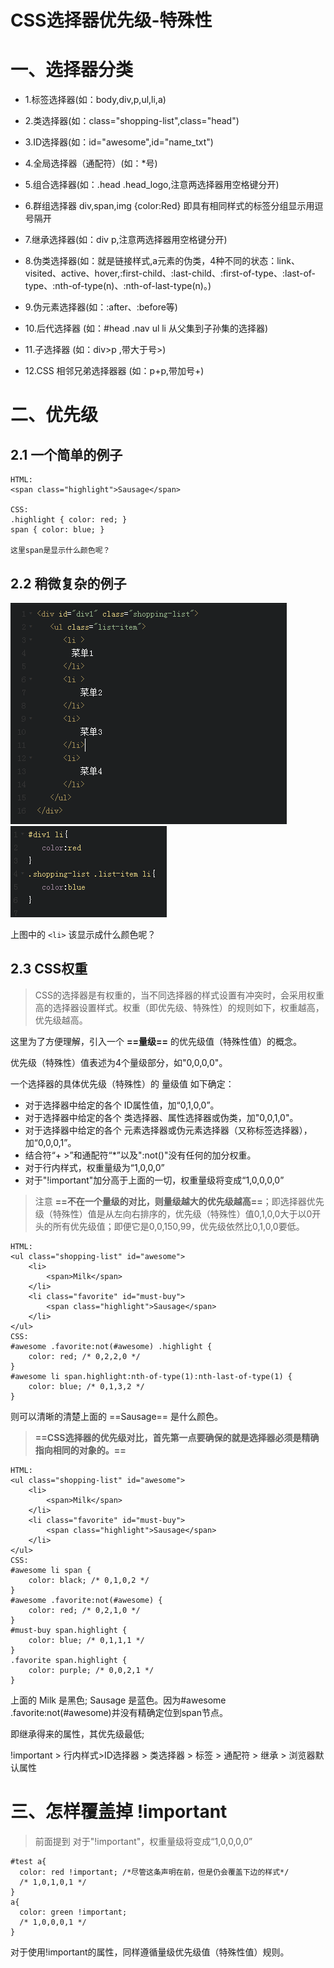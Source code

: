 CSS选择器优先级-特殊性
===================

# 一、选择器分类
- 1.标签选择器(如：body,div,p,ul,li,a)

- 2.类选择器(如：class="shopping-list",class="head")

- 3.ID选择器(如：id="awesome",id="name_txt")

- 4.全局选择器（通配符）(如：*号)

- 5.组合选择器(如：.head .head_logo,注意两选择器用空格键分开)

- 6.群组选择器 div,span,img {color:Red} 即具有相同样式的标签分组显示用逗号隔开

- 7.继承选择器(如：div p,注意两选择器用空格键分开)

- 8.伪类选择器(如：就是链接样式,a元素的伪类，4种不同的状态：link、visited、active、hover,:first-child、:last-child、:first-of-type、:last-of-type、:nth-of-type(n)、:nth-of-last-type(n)。)

- 9.伪元素选择器(如：:after、:before等)

- 10.后代选择器 (如：#head .nav ul li 从父集到子孙集的选择器)

- 11.子选择器 (如：div>p ,带大于号>)

- 12.CSS 相邻兄弟选择器器 (如：p+p,带加号+)

# 二、优先级

## 2.1 一个简单的例子
```
HTML:
<span class="highlight">Sausage</span>

CSS:
.highlight { color: red; }
span { color: blue; }

这里span是显示什么颜色呢？
```

## 2.2 稍微复杂的例子
![image](images/pic_1.png)
![image](images/pic_2.png)

上图中的 ```<li>``` 该显示成什么颜色呢？

## 2.3 CSS权重

> CSS的选择器是有权重的，当不同选择器的样式设置有冲突时，会采用权重高的选择器设置样式。权重（即优先级、特殊性）的规则如下，权重越高，优先级越高。

这里为了方便理解，引入一个 **==量级==** 的优先级值（特殊性值）的概念。

优先级（特殊性）值表述为4个量级部分，如"0,0,0,0"。

一个选择器的具体优先级（特殊性）的 量级值 如下确定：

- 对于选择器中给定的各个 ID属性值，加“0,1,0,0”。
- 对于选择器中给定的各个 类选择器、属性选择器或伪类，加"0,0,1,0"。
- 对于选择器中给定的各个 元素选择器或伪元素选择器（又称标签选择器），加“0,0,0,1”。
- 结合符“+ >”和通配符“*”以及":not()"没有任何的加分权重。
- 对于行内样式，权重量级为“1,0,0,0”
- 对于"!important"加分高于上面的一切，权重量级将变成“1,0,0,0,0”

> 注意 **==不在一个量级的对比，则量级越大的优先级越高==**；即选择器优先级（特殊性）值是从左向右排序的，优先级（特殊性）值0,1,0,0大于以0开头的所有优先级值；即便它是0,0,150,99，优先级依然比0,1,0,0要低。


```
HTML:
<ul class="shopping-list" id="awesome">
    <li>
        <span>Milk</span>
    </li>
    <li class="favorite" id="must-buy">
        <span class="highlight">Sausage</span>
    </li>
</ul>
CSS:
#awesome .favorite:not(#awesome) .highlight { 
    color: red; /* 0,2,2,0 */
}
#awesome li span.highlight:nth-of-type(1):nth-last-of-type(1) { 
    color: blue; /* 0,1,3,2 */
}
```

则可以清晰的清楚上面的 ==Sausage== 是什么颜色。


> **==CSS选择器的优先级对比，首先第一点要确保的就是选择器必须是精确指向相同的对象的。==**


```
HTML:
<ul class="shopping-list" id="awesome">
    <li>
        <span>Milk</span>
    </li>
    <li class="favorite" id="must-buy">
        <span class="highlight">Sausage</span>
    </li>
</ul>
CSS:
#awesome li span { 
    color: black; /* 0,1,0,2 */
}
#awesome .favorite:not(#awesome) { 
    color: red; /* 0,2,1,0 */
}
#must-buy span.highlight { 
    color: blue; /* 0,1,1,1 */
}
.favorite span.highlight { 
    color: purple; /* 0,0,2,1 */
}
```

上面的 Milk 是黑色; Sausage 是蓝色。因为#awesome .favorite:not(#awesome)并没有精确定位到span节点。

即继承得来的属性，其优先级最低;

!important > 行内样式>ID选择器 > 类选择器 > 标签 > 通配符 > 继承 > 浏览器默认属性


# 三、怎样覆盖掉 !important

> 前面提到 对于"!important"，权重量级将变成“1,0,0,0,0”


```
#test a{  
  color: red !important; /*尽管这条声明在前，但是仍会覆盖下边的样式*/ 
  /* 1,0,1,0,1 */
}  
a{  
  color: green !important;  
  /* 1,0,0,0,1 */
}  
```

对于使用!important的属性，同样遵循量级优先级值（特殊性值）规则。
